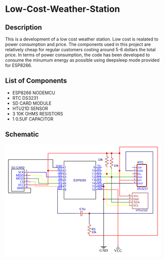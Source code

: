 # Low-Cost-Weather-Station

## Description

This is a development of a low cost weather station. Low cost is realated to power consumption and price. The components used in this project are relatively cheap for regular customers costing around 5-6 dollars the total price. In terms of power consumption, the code has been developed to consume the minumum energy as possible using deepsleep mode provided for ESP8266.

## List of Components

- ESP8266 NODEMCU
- RTC DS3231
- SD CARD MODULE
- HTU21D SENSOR
- 3 10K OHMS RESISTORS
- 1 0.5UF CAPACITOR

## Schematic

![Test Image 1](figures/Schematic.svg)